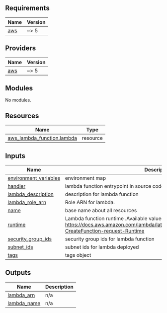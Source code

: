 ## Requirements

| Name | Version |
|------|---------|
| <a name="requirement_aws"></a> [aws](#requirement\_aws) | ~> 5 |

## Providers

| Name | Version |
|------|---------|
| <a name="provider_aws"></a> [aws](#provider\_aws) | ~> 5 |

## Modules

No modules.

## Resources

| Name | Type |
|------|------|
| [aws_lambda_function.lambda](https://registry.terraform.io/providers/hashicorp/aws/latest/docs/resources/lambda_function) | resource |

## Inputs

| Name | Description | Type | Default | Required |
|------|-------------|------|---------|:--------:|
| <a name="input_environment_variables"></a> [environment\_variables](#input\_environment\_variables) | environment map | `object({})` | `{}` | no |
| <a name="input_handler"></a> [handler](#input\_handler) | lambda function entrypoint in source code. | `string` | `"lambda_function.lambda_handler"` | no |
| <a name="input_lambda_description"></a> [lambda\_description](#input\_lambda\_description) | description for lambda function | `string` | n/a | yes |
| <a name="input_lambda_role_arn"></a> [lambda\_role\_arn](#input\_lambda\_role\_arn) | Role ARN for lambda. | `string` | n/a | yes |
| <a name="input_name"></a> [name](#input\_name) | base name about all resources | `string` | n/a | yes |
| <a name="input_runtime"></a> [runtime](#input\_runtime) | Lambda function runtime .Available values - https://docs.aws.amazon.com/lambda/latest/dg/API_CreateFunction.html#SSS-CreateFunction-request-Runtime | `string` | `"python3.12"` | no |
| <a name="input_security_group_ids"></a> [security\_group\_ids](#input\_security\_group\_ids) | security group ids for lambda function | `list(string)` | n/a | yes |
| <a name="input_subnet_ids"></a> [subnet\_ids](#input\_subnet\_ids) | subnet ids for lambda deployed | `list(string)` | n/a | yes |
| <a name="input_tags"></a> [tags](#input\_tags) | tags object | `object({})` | n/a | yes |

## Outputs

| Name | Description |
|------|-------------|
| <a name="output_lambda_arn"></a> [lambda\_arn](#output\_lambda\_arn) | n/a |
| <a name="output_lambda_name"></a> [lambda\_name](#output\_lambda\_name) | n/a |
